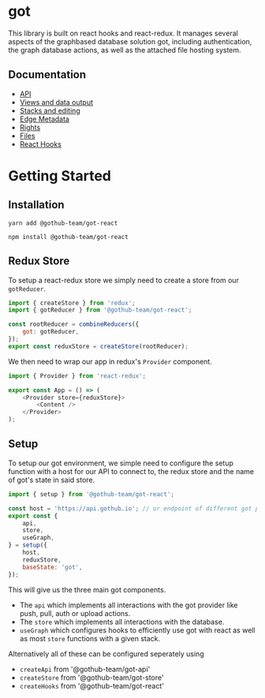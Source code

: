 # got

This library is built on react hooks and react-redux. It manages several aspects of the graphbased database solution got, including authentication, the graph database actions, as well as the attached file hosting system.

## Documentation
- [API](https://api.gothub.io/api)
- [Views and data output](./docs/guide-views.md)
- [Stacks and editing](./docs/guide-stack.md)
- [Edge Metadata](./docs/guide-metadata.md)
- [Rights](./docs/guide-rights.md)
- [Files](./docs/guide-files.md)
- [React Hooks](./docs/guide-hooks.md)

# Getting Started

## Installation
```
yarn add @gothub-team/got-react
```

```
npm install @gothub-team/got-react
```

## Redux Store
To setup a react-redux store we simply need to create a store from our ``gotReducer``. 

```js 
import { createStore } from 'redux';
import { gotReducer } from '@gothub-team/got-react';

const rootReducer = combineReducers({
    got: gotReducer,
});
export const reduxStore = createStore(rootReducer);
```

We then need to wrap our app in redux's ``Provider`` component.
```js
import { Provider } from 'react-redux';

export const App = () => (
    <Provider store={reduxStore}>
        <Content />
    </Provider>
);
```

## Setup
To setup our got environment, we simple need to configure the setup function with a host for our API to connect to, the redux store and the name of got's state in said store.

```js
import { setup } from '@gothub-team/got-react';

const host = 'https://api.gothub.io'; // or endpoint of different got provider
export const {
    api,
    store,
    useGraph,
} = setup({
    host,
    reduxStore,
    baseState: 'got',
});
```

This will give us the three main got components.

- The `api` which implements all interactions with the got provider like push, pull, auth or upload actions.
- The `store` which implements all interactions with the database.
- `useGraph` which configures hooks to efficiently use got with react as well as most `store` functions with a given stack.

Alternatively all of these can be configured seperately using
- `createApi` from '@gothub-team/got-api'
- `createStore` from '@gothub-team/got-store'
- `createHooks` from '@gothub-team/got-react'